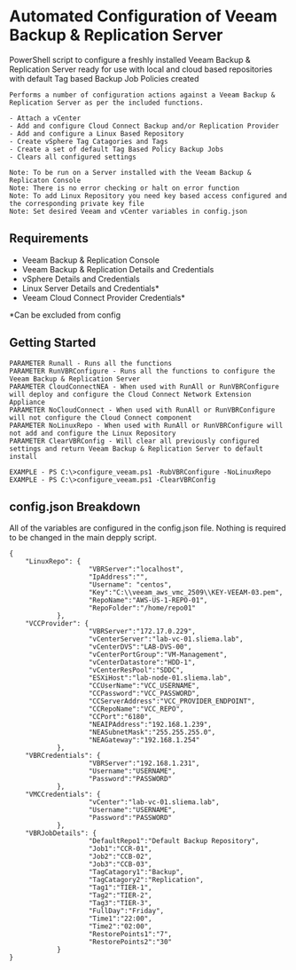 # Automated Configuration of Veeam Backup & Replication Server
PowerShell script to configure a freshly installed Veeam Backup & Replication Server ready for use with local and cloud based repositories with default Tag based Backup Job Policies created

    Performs a number of configuration actions against a Veeam Backup & Replication Server as per the included functions.

    - Attach a vCenter
    - Add and configure Cloud Connect Backup and/or Replication Provider
    - Add and configure a Linux Based Repository
    - Create vSphere Tag Catagories and Tags
    - Create a set of default Tag Based Policy Backup Jobs
    - Clears all configured settings

    Note: To be run on a Server installed with the Veeam Backup & Replicaton Console
    Note: There is no error checking or halt on error function
    Note: To add Linux Repository you need key based access configured and the corresponding private key file
    Note: Set desired Veeam and vCenter variables in config.json

## Requirements
- Veeam Backup & Replication Console
- Veeam Backup & Replication Details and Credentials
- vSphere Details and Credentials
- Linux Server Details and Credentials*
- Veeam Cloud Connect Provider Credentials*

*Can be excluded from config

## Getting Started

    PARAMETER Runall - Runs all the functions
    PARAMETER RunVBRConfigure - Runs all the functions to configure the Veeam Backup & Replication Server
    PARAMETER CloudConnectNEA - When used with RunAll or RunVBRConfigure will deploy and configure the Cloud Connect Network Extension Appliance
    PARAMETER NoCloudConnect - When used with RunAll or RunVBRConfigure will not configure the Cloud Connect component
    PARAMETER NoLinuxRepo - When used with RunAll or RunVBRConfigure will not add and configure the Linux Repository
    PARAMETER ClearVBRConfig - Will clear all previously configured settings and return Veeam Backup & Replication Server to default install

    EXAMPLE - PS C:\>configure_veeam.ps1 -RubVBRConfigure -NoLinuxRepo
    EXAMPLE - PS C:\>configure_veeam.ps1 -ClearVBRConfig

## config.json Breakdown
All of the variables are configured in the config.json file. Nothing is required to be changed in the main depply script.

    {
        "LinuxRepo": {
                        "VBRServer":"localhost",
                        "IpAddress":"",
                        "Username": "centos",
                        "Key":"C:\\veeam_aws_vmc_2509\\KEY-VEEAM-03.pem",
                        "RepoName":"AWS-US-1-REPO-01",
                        "RepoFolder":"/home/repo01"
                },
        "VCCProvider": {
                        "VBRServer":"172.17.0.229",
                        "vCenterServer":"lab-vc-01.sliema.lab",
                        "vCenterDVS":"LAB-DVS-00",
                        "vCenterPortGroup":"VM-Management",
                        "vCenterDatastore":"HDD-1",
                        "vCenterResPool":"SDDC",
                        "ESXiHost":"lab-node-01.sliema.lab",
                        "CCUserName":"VCC_USERNAME",
                        "CCPassword":"VCC_PASSWORD",
                        "CCServerAddress":"VCC_PROVIDER_ENDPOINT",
                        "CCRepoName":"VCC_REPO",
                        "CCPort":"6180",
                        "NEAIPAddress":"192.168.1.239",
                        "NEASubnetMask":"255.255.255.0",
                        "NEAGateway":"192.168.1.254"
                },
        "VBRCredentials": {
                        "VBRServer":"192.168.1.231",
                        "Username":"USERNAME",
                        "Password":"PASSWORD"
                },
        "VMCCredentials": {
                        "vCenter":"lab-vc-01.sliema.lab",
                        "Username":"USERNAME",
                        "Password":"PASSWORD"
                },
        "VBRJobDetails": {
                        "DefaultRepo1":"Default Backup Repository",
                        "Job1":"CCR-01",
                        "Job2":"CCB-02",        
                        "Job3":"CCB-03",
                        "TagCatagory1":"Backup",
                        "TagCatagory2":"Replication",
                        "Tag1":"TIER-1",
                        "Tag2":"TIER-2",
                        "Tag3":"TIER-3",
                        "FullDay":"Friday",
                        "Time1":"22:00",
                        "Time2":"02:00",
                        "RestorePoints1":"7",
                        "RestorePoints2":"30"
                }
    }